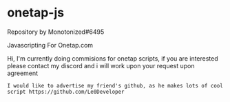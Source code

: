 # onetap-js
Repository by Monotonized#6495

Javascripting For Onetap.com

Hi, I'm currently doing commisions for onetap scripts, if you are interested please contact my discord and i will work upon your request upon agreement

``I would like to advertise my friend's github, as he makes lots of cool script
https://github.com/Le0Developer``
